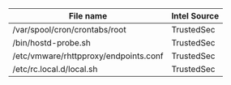 |File name|Intel Source|
| ------ | ------ |
|/var/spool/cron/crontabs/root|TrustedSec|
|/bin/hostd-probe.sh|TrustedSec|
|/etc/vmware/rhttpproxy/endpoints.conf|TrustedSec|
|/etc/rc.local.d/local.sh|TrustedSec|
